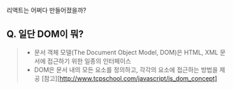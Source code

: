리액트는 어쩌다 만들어졌을까?

## Q. 일단 DOM이 뭐?
>
> - 문서 객체 모델(The Document Object Model, DOM)은 HTML, XML 문서에 접근하기 위한 일종의 인터페이스
> - DOM은 문서 내의 모든 요소를 정의하고, 각각의 요소에 접근하는 방법을 제공
> [참고][http://www.tcpschool.com/javascript/js_dom_concept]

